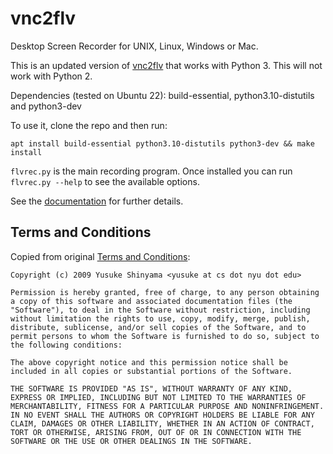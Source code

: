 # vnc2flv

Desktop Screen Recorder for UNIX, Linux, Windows or Mac.

This is an updated version of [vnc2flv](http://www.unixuser.org/~euske/python/vnc2flv/index.html) that works with
Python 3.  This will not work with Python 2.

Dependencies (tested on Ubuntu 22): build-essential, python3.10-distutils and python3-dev

To use it, clone the repo and then run:

```
apt install build-essential python3.10-distutils python3-dev && make install
```


`flvrec.py` is the main recording program.  Once installed you can run `flvrec.py --help` to see the available options.

See the [documentation](http://www.unixuser.org/~euske/python/vnc2flv/index.html) for further details.

## Terms and Conditions

Copied from original [Terms and Conditions](http://www.unixuser.org/~euske/python/vnc2flv/index.html#license):

```
Copyright (c) 2009 Yusuke Shinyama <yusuke at cs dot nyu dot edu>

Permission is hereby granted, free of charge, to any person obtaining a copy of this software and associated documentation files (the "Software"), to deal in the Software without restriction, including without limitation the rights to use, copy, modify, merge, publish, distribute, sublicense, and/or sell copies of the Software, and to permit persons to whom the Software is furnished to do so, subject to the following conditions:

The above copyright notice and this permission notice shall be included in all copies or substantial portions of the Software.

THE SOFTWARE IS PROVIDED "AS IS", WITHOUT WARRANTY OF ANY KIND, EXPRESS OR IMPLIED, INCLUDING BUT NOT LIMITED TO THE WARRANTIES OF MERCHANTABILITY, FITNESS FOR A PARTICULAR PURPOSE AND NONINFRINGEMENT. IN NO EVENT SHALL THE AUTHORS OR COPYRIGHT HOLDERS BE LIABLE FOR ANY CLAIM, DAMAGES OR OTHER LIABILITY, WHETHER IN AN ACTION OF CONTRACT, TORT OR OTHERWISE, ARISING FROM, OUT OF OR IN CONNECTION WITH THE SOFTWARE OR THE USE OR OTHER DEALINGS IN THE SOFTWARE.
```
